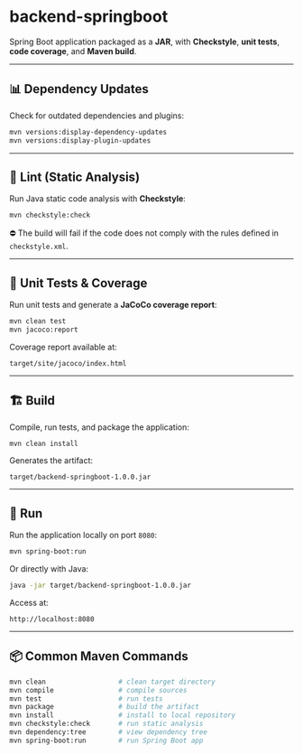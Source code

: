 # backend-springboot

Spring Boot application packaged as a **JAR**, with **Checkstyle**, **unit tests**, **code coverage**, and **Maven build**.

---

## 📊 Dependency Updates

Check for outdated dependencies and plugins:

```bash
mvn versions:display-dependency-updates
mvn versions:display-plugin-updates
```

---

## 🔧 Lint (Static Analysis)

Run Java static code analysis with **Checkstyle**:

```bash
mvn checkstyle:check
```

⛔ The build will fail if the code does not comply with the rules defined in `checkstyle.xml`.

---

## 🧪 Unit Tests & Coverage

Run unit tests and generate a **JaCoCo coverage report**:

```bash
mvn clean test
mvn jacoco:report
```

Coverage report available at:

```
target/site/jacoco/index.html
```

---

## 🏗️ Build

Compile, run tests, and package the application:

```bash
mvn clean install
```

Generates the artifact:

```
target/backend-springboot-1.0.0.jar
```

---

## 🚀 Run

Run the application locally on port `8080`:

```bash
mvn spring-boot:run
```

Or directly with Java:

```bash
java -jar target/backend-springboot-1.0.0.jar
```

Access at:

```
http://localhost:8080
```

---

## 📦 Common Maven Commands

```bash
mvn clean                  # clean target directory
mvn compile                # compile sources
mvn test                   # run tests
mvn package                # build the artifact
mvn install                # install to local repository
mvn checkstyle:check       # run static analysis
mvn dependency:tree        # view dependency tree
mvn spring-boot:run        # run Spring Boot app
```
